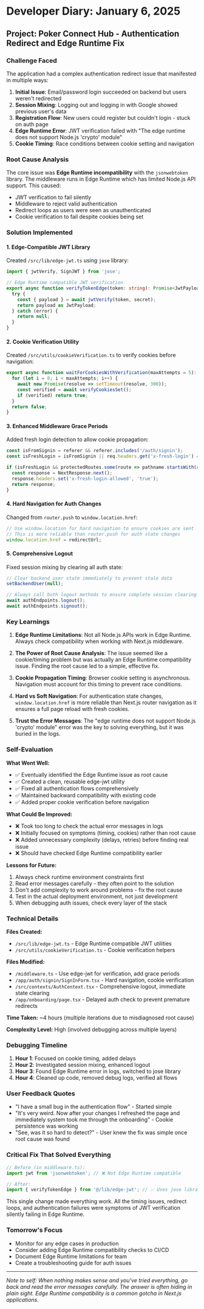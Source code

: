 # Developer Diary: January 6, 2025

## Project: Poker Connect Hub - Authentication Redirect and Edge Runtime Fix

### Challenge Faced

The application had a complex authentication redirect issue that manifested in multiple ways:

1. **Initial Issue**: Email/password login succeeded on backend but users weren't redirected
2. **Session Mixing**: Logging out and logging in with Google showed previous user's data
3. **Registration Flow**: New users could register but couldn't login - stuck on auth page
4. **Edge Runtime Error**: JWT verification failed with "The edge runtime does not support Node.js 'crypto' module"
5. **Cookie Timing**: Race conditions between cookie setting and navigation

### Root Cause Analysis

The core issue was **Edge Runtime incompatibility** with the `jsonwebtoken` library. The middleware runs in Edge Runtime which has limited Node.js API support. This caused:

- JWT verification to fail silently
- Middleware to reject valid authentication
- Redirect loops as users were seen as unauthenticated
- Cookie verification to fail despite cookies being set

### Solution Implemented

#### 1. **Edge-Compatible JWT Library**

Created `/src/lib/edge-jwt.ts` using `jose` library:

```typescript
import { jwtVerify, SignJWT } from 'jose';

// Edge Runtime compatible JWT verification
export async function verifyTokenEdge(token: string): Promise<JwtPayload | null> {
  try {
    const { payload } = await jwtVerify(token, secret);
    return payload as JwtPayload;
  } catch (error) {
    return null;
  }
}
```

#### 2. **Cookie Verification Utility**

Created `/src/utils/cookieVerification.ts` to verify cookies before navigation:

```typescript
export async function waitForCookiesWithVerification(maxAttempts = 5): Promise<boolean> {
  for (let i = 0; i < maxAttempts; i++) {
    await new Promise(resolve => setTimeout(resolve, 300));
    const verified = await verifyCookiesSet();
    if (verified) return true;
  }
  return false;
}
```

#### 3. **Enhanced Middleware Grace Periods**

Added fresh login detection to allow cookie propagation:

```typescript
const isFromSignin = referer && referer.includes('/auth/signin');
const isFreshLogin = isFromSignin || req.headers.get('x-fresh-login') === 'true';

if (isFreshLogin && protectedRoutes.some(route => pathname.startsWith(route))) {
  const response = NextResponse.next();
  response.headers.set('x-fresh-login-allowed', 'true');
  return response;
}
```

#### 4. **Hard Navigation for Auth Changes**

Changed from `router.push` to `window.location.href`:

```typescript
// Use window.location for hard navigation to ensure cookies are sent
// This is more reliable than router.push for auth state changes
window.location.href = redirectUrl;
```

#### 5. **Comprehensive Logout**

Fixed session mixing by clearing all auth state:

```typescript
// Clear backend user state immediately to prevent stale data
setBackendUser(null);

// Always call both logout methods to ensure complete session clearing
await authEndpoints.logout();
await authEndpoints.signout();
```

### Key Learnings

1. **Edge Runtime Limitations**: Not all Node.js APIs work in Edge Runtime. Always check compatibility when working with Next.js middleware.

2. **The Power of Root Cause Analysis**: The issue seemed like a cookie/timing problem but was actually an Edge Runtime compatibility issue. Finding the root cause led to a simple, effective fix.

3. **Cookie Propagation Timing**: Browser cookie setting is asynchronous. Navigation must account for this timing to prevent race conditions.

4. **Hard vs Soft Navigation**: For authentication state changes, `window.location.href` is more reliable than Next.js router navigation as it ensures a full page reload with fresh cookies.

5. **Trust the Error Messages**: The "edge runtime does not support Node.js 'crypto' module" error was the key to solving everything, but it was buried in the logs.

### Self-Evaluation

**What Went Well:**

- ✅ Eventually identified the Edge Runtime issue as root cause
- ✅ Created a clean, reusable edge-jwt utility
- ✅ Fixed all authentication flows comprehensively
- ✅ Maintained backward compatibility with existing code
- ✅ Added proper cookie verification before navigation

**What Could Be Improved:**

- ❌ Took too long to check the actual error messages in logs
- ❌ Initially focused on symptoms (timing, cookies) rather than root cause
- ❌ Added unnecessary complexity (delays, retries) before finding real issue
- ❌ Should have checked Edge Runtime compatibility earlier

**Lessons for Future:**

1. Always check runtime environment constraints first
2. Read error messages carefully - they often point to the solution
3. Don't add complexity to work around problems - fix the root cause
4. Test in the actual deployment environment, not just development
5. When debugging auth issues, check every layer of the stack

### Technical Details

**Files Created:**

- `/src/lib/edge-jwt.ts` - Edge Runtime compatible JWT utilities
- `/src/utils/cookieVerification.ts` - Cookie verification helpers

**Files Modified:**

- `/middleware.ts` - Use edge-jwt for verification, add grace periods
- `/app/auth/signin/SignInForm.tsx` - Hard navigation, cookie verification
- `/src/contexts/AuthContext.tsx` - Comprehensive logout, immediate state clearing
- `/app/onboarding/page.tsx` - Delayed auth check to prevent premature redirects

**Time Taken:** ~4 hours (multiple iterations due to misdiagnosed root cause)

**Complexity Level:** High (involved debugging across multiple layers)

### Debugging Timeline

1. **Hour 1**: Focused on cookie timing, added delays
2. **Hour 2**: Investigated session mixing, enhanced logout
3. **Hour 3**: Found Edge Runtime error in logs, switched to jose library
4. **Hour 4**: Cleaned up code, removed debug logs, verified all flows

### User Feedback Quotes

- "I have a small bug in the authentication flow" - Started simple
- "It's very weird. Now after your changes I refreshed the page and immediately system took me through the onboarding" - Cookie persistence was working
- "See, was it so hard to detect?" - User knew the fix was simple once root cause was found

### Critical Fix That Solved Everything

```typescript
// Before (in middleware.ts):
import jwt from 'jsonwebtoken'; // ❌ Not Edge Runtime compatible

// After:
import { verifyTokenEdge } from '@/lib/edge-jwt'; // ✅ Uses jose library
```

This single change made everything work. All the timing issues, redirect loops, and authentication failures were symptoms of JWT verification silently failing in Edge Runtime.

### Tomorrow's Focus

- Monitor for any edge cases in production
- Consider adding Edge Runtime compatibility checks to CI/CD
- Document Edge Runtime limitations for team
- Create a troubleshooting guide for auth issues

---

_Note to self: When nothing makes sense and you've tried everything, go back and read the error messages carefully. The answer is often hiding in plain sight. Edge Runtime compatibility is a common gotcha in Next.js applications._